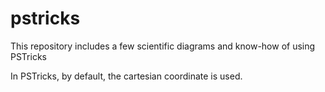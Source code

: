 # pstricks

This repository includes a few scientific diagrams and know-how of using PSTricks


In PSTricks, by default, the cartesian coordinate is used.
